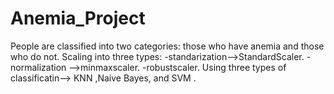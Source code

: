 # Anemia_Project
People are classified into two categories: those who have anemia and those who do not.
Scaling into three types:
-standarization-->StandardScaler.
-normalization -->minmaxscaler.
-robustscaler.
Using three types of classificatin--> KNN ,Naive Bayes, and SVM .

